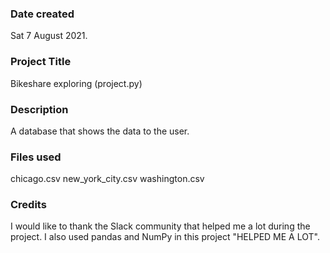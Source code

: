 ### Date created
Sat 7 August 2021.

### Project Title
Bikeshare exploring (project.py)

### Description
A database that shows the data to the user.

### Files used
chicago.csv
new_york_city.csv
washington.csv

### Credits
I would like to thank the Slack community that helped me a lot during the project.
I also used pandas and NumPy in this project "HELPED ME A LOT".